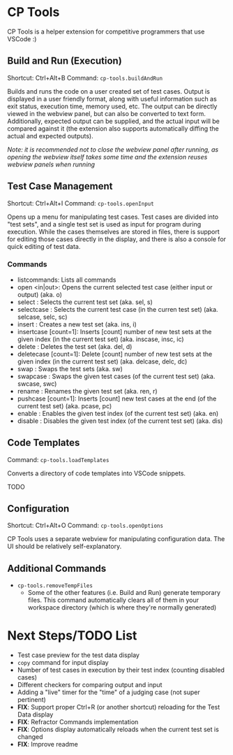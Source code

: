 # CP Tools

CP Tools is a helper extension for competitive programmers that use VSCode :)

## Build and Run (Execution)

Shortcut: Ctrl+Alt+B
Command: `cp-tools.buildAndRun`

Builds and runs the code on a user created set of test cases.  Output is displayed in a user friendly format, along with useful information such as exit status, execution time, memory used, etc.  The output can be directly viewed in the webview panel, but can also be converted to text form.  Additionally, expected output can be supplied, and the actual input will be compared against it (the extension also supports automatically diffing the actual and expected outputs).

_Note: it is recommended not to close the webview panel after running, as opening the webview itself takes some time and the extension reuses webview panels when running_

## Test Case Management

Shortcut: Ctrl+Alt+I
Command: `cp-tools.openInput`

Opens up a menu for manipulating test cases.  Test cases are divided into "test sets", and a single test set is used as input for program during execution.  While the cases themselves are stored in files, there is support for editing those cases directly in the display, and there is also a console for quick editing of test data.

### Commands
- listcommands: Lists all commands
- open <in|out>: Opens the current selected test case (either input or output) (aka. o) 
- select <test set>: Selects the current test set (aka. sel, s)
- selectcase <test index>: Selects the current test case (in the curren test set) (aka. selcase, selc, sc)
- insert <test set>: Creates a new test set (aka. ins, i)
- insertcase <test index> [count=1]: Inserts [count] number of new test sets at the given index (in the current test set) (aka. inscase, insc, ic)
- delete <test set>: Deletes the test set (aka. del, d)
- deletecase <test index> [count=1]: Delete [count] number of new test sets at the given index (in the current test set) (aka. delcase, delc, dc)
- swap <test set> <other test set>: Swaps the test sets (aka. sw)
- swapcase <test index> <other test index>: Swaps the given test cases (of the current test set) (aka. swcase, swc)
- rename <old name> <new name>: Renames the given test set (aka. ren, r)
- pushcase [count=1]: Inserts [count] new test cases at the end (of the current test set) (aka. pcase, pc)
- enable <test index>: Enables the given test index (of the current test set) (aka. en)
- disable <test index>: Disables the given test index (of the current test set) (aka. dis)

## Code Templates

Command: `cp-tools.loadTemplates`

Converts a directory of code templates into VSCode snippets.

TODO

## Configuration

Shortcut: Ctrl+Alt+O
Command: `cp-tools.openOptions`

CP Tools uses a separate webview for manipulating configuration data.  The UI should be relatively self-explanatory.

## Additional Commands

- `cp-tools.removeTempFiles`
    - Some of the other features (i.e. Build and Run) generate temporary files.  This command automatically clears all of them in your workspace directory (which is where they're normally generated)

# Next Steps/TODO List

- Test case preview for the test data display
- `copy` command for input display
- Number of test cases in execution by their test index (counting disabled cases)
- Different checkers for comparing output and input
- Adding a "live" timer for the "time" of a judging case (not super pertinent)
- **FIX**: Support proper Ctrl+R (or another shortcut) reloading for the Test Data display
- **FIX**: Refractor Commands implementation
- **FIX**: Options display automatically reloads when the current test set is changed
- **FIX**: Improve readme
